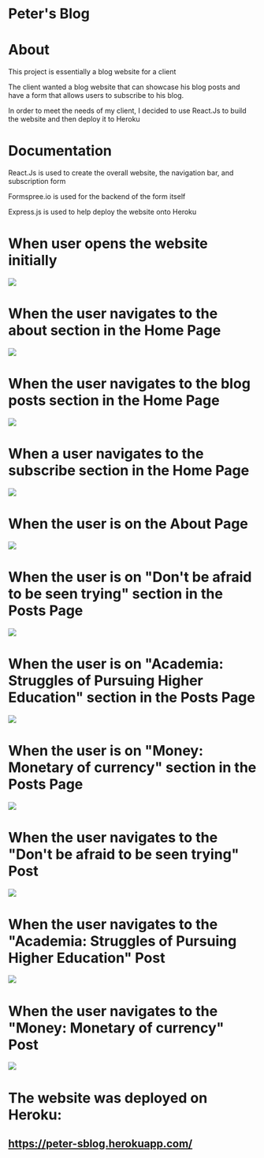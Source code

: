 # Peter's Blog

# About 

This project is essentially a blog website for a client

The client wanted a blog website that can showcase his blog posts and have a form that allows users to subscribe to his blog.
                                            
In order to meet the needs of my client, I decided to use React.Js to build the website and then deploy it to Heroku 
                        
# Documentation

React.Js is used to create the overall website, the navigation bar, and subscription form</p>
                        
Formspree.io is used for the backend of the form itself 

Express.js is used to help deploy the website onto Heroku 

# When user opens the website initially 
![](images/)
# When the user navigates to the about section in the Home Page
![](images/)                 
# When the user navigates to the blog posts section in the Home Page
![](images/)
# When a user navigates to the subscribe section in the Home Page
![](images/)
# When the user is on the About Page
![](images/)
# When the user is on "Don't be afraid to be seen trying" section in the Posts Page
![](images/)
# When the user is on "Academia: Struggles of Pursuing Higher Education" section in the Posts Page
![](images/)
# When the user is on "Money: Monetary of currency" section in the Posts Page
![](images/)
# When the user navigates to the "Don't be afraid to be seen trying" Post 
![](images/)
# When the user navigates to the "Academia: Struggles of Pursuing Higher Education" Post 
![](images/)
# When the user navigates to the "Money: Monetary of currency" Post
![](images/)
 
# The website was deployed on Heroku: 
## https://peter-sblog.herokuapp.com/
                     
                            
                       
                   
                     
                           
                            
               
                        
                           
                           
                   
                     
